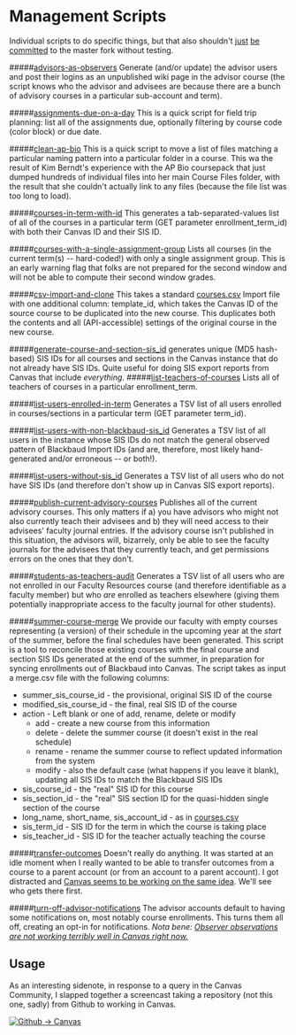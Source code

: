 # Management Scripts

Individual scripts to do specific things, but that also shouldn't [just](https://github.com/smtech/canvas/commit/88b77a269063a342808443256f2f173ddf5881b5) [be](https://github.com/smtech/canvas/commit/a22552daa520f73cfb75b3f0ae93d1b8a08438af) [committed](https://github.com/smtech/canvas/commit/b51f50b579a7dcb54f6934ae9dd0a3523415ad5a) to the master fork without testing.

#####[advisors-as-observers](https://github.com/smtech/smcanvas-scripts/blob/master/advisors-as-observers.php)
Generate (and/or update) the advisor users and post their logins as an unpublished wiki page in the advisor course (the script knows who the advisor and advisees are because there are a bunch of advisory courses in a particular sub-account and term).

#####[assignments-due-on-a-day](http://github.com/smtech/canvas/tree/dev-scripts/www/api/scripts/assignments-due-on-a-day.php)
This is a quick script for field trip planning: list all of the assignments due, optionally filtering by course code (color block) or due date.

#####[clean-ap-bio](http://github.com/smtech/canvas/tree/dev-scripts/www/api/scripts/clean-ap-bio.php)
This is a quick script to move a list of files matching a particular naming pattern into a particular folder in a course. This wa the result of Kim Berndt's experience with the AP Bio coursepack that just dumped hundreds of individual files into her main Course Files folder, with the result that she couldn't actually link to any files (because the file list was too long to load).

#####[courses-in-term-with-id](http://github.com/smtech/canvas/tree/dev-scripts/www/api/scripts/courses-in-term-with-id.php)
This generates a tab-separated-values list of all of the courses in a particular term (GET parameter enrollment_term_id) with both their Canvas ID and their SIS ID.

#####[courses-with-a-single-assignment-group](http://github.com/smtech/canvas/tree/dev-scripts/www/api/scripts/courses-with-a-single-assignment-group.php)
Lists all courses (in the current term(s) -- hard-coded!) with only a single assignment group. This is an early warning flag that folks are not prepared for the second window and will not be able to compute their second window grades.

#####[csv-import-and-clone](https://github.com/smtech/smcanvas-scripts/blob/master/csv-import-and-clone.php) This takes a standard [courses.csv](https://canvas.instructure.com/doc/api/file.sis_csv.html)
Import file with one additional column: template_id, which takes the Canvas ID of the source course to be duplicated into the new course. This duplicates both the contents and all (API-accessible) settings of the original course in the new course.

#####[generate-course-and-section-sis_id](http://github.com/smtech/canvas/tree/dev-scripts/www/api/scripts/generate-course-and-section-sis_id.php)
generates unique (MD5 hash-based) SIS IDs for all courses and sections in the Canvas instance that do not already have SIS IDs. Quite useful for doing SIS export reports from Canvas that include _everything_.
#####[list-teachers-of-courses](http://github.com/smtech/canvas/tree/dev-scripts/www/api/scripts/list-teachers-of-courses.php)
Lists all of teachers of courses in a particular enrollment_term.

#####[list-users-enrolled-in-term](http://github.com/smtech/canvas/tree/dev-scripts/www/api/scripts/list-users-enrolled-in-term.php)
Generates a TSV list of all users enrolled in courses/sections in a particular term (GET parameter term_id).

#####[list-users-with-non-blackbaud-sis_id](http://github.com/smtech/canvas/tree/dev-scripts/www/api/scripts/list-users-with-non-blackbaud-sis_id.php)
Generates a TSV list of all users in the instance whose SIS IDs do not match the general observed pattern of Blackbaud Import IDs (and are, therefore, most likely hand-generated and/or erroneous -- or both!).

#####[list-users-without-sis_id](http://github.com/smtech/canvas/blob/dev-scripts/www/api/scripts/list-users-without-sis_id.php)
Generates a TSV list of all users who do not have SIS IDs (and therefore don't show up in Canvas SIS export reports).	

#####[publish-current-advisory-courses](https://github.com/smtech/smcanvas-scripts/blob/master/publish-current-advisory-courses.php)
Publishes all of the current advisory courses. This only matters if a) you have advisors who might not also currently teach their advisees and b) they will need access to their advisees' faculty journal entries. If the advisory course isn't published in this situation, the advisors will, bizarrely, only be able to see the faculty journals for the advisees that they currently teach, and get permissions errors on the ones that they don't.

#####[students-as-teachers-audit](http://github.com/smtech/canvas/blob/dev-scripts/www/api/scripts/students-as-teachers-audit.php)
Generates a TSV list of all users who are not enrolled in our Faculty Resources course (and therefore identifiable as a faculty member) but who _are_ enrolled as teachers elsewhere (giving them potentially inappropriate access to the faculty journal for other students).

#####[summer-course-merge](https://github.com/smtech/smcanvas-scripts/blob/master/summer-course-merge.php)
We provide our faculty with empty courses representing (a version) of their schedule in the upcoming year at the _start_ of the summer, before the final schedules have been generated. This script is a tool to reconcile those existing courses with the final course and section SIS IDs generated at the end of the summer, in preparation for syncing enrollments out of Blackbaud into Canvas. The script takes as input a merge.csv file with the following columns:
  - summer_sis_course_id - the provisional, original SIS ID of the course
  - modified_sis_course_id - the final, real SIS ID of the course
  - action - Left blank or one of add, rename, delete or modify
    - add - create a new course from this information
    - delete - delete the summer course (it doesn't exist in the real schedule)
    - rename - rename the summer course to reflect updated information from the system
    - modify - also the default case (what happens if you leave it blank), updating all SIS IDs to match the Blackbaud SIS IDs
  - sis_course_id - the "real" SIS ID for this course
  - sis_section_id - the "real" SIS section ID for the quasi-hidden single section of the course
  - long_name, short_name, sis_account_id - as in [courses.csv](https://canvas.instructure.com/doc/api/file.sis_csv.html)
  - sis_term_id - SIS ID for the term in which the course is taking place
  - sis_teacher_id - SIS ID for the teacher actually teaching the course

#####[transfer-outcomes](https://github.com/smtech/smcanvas-scripts/blob/master/transfer-outcomes.php)
Doesn't really do anything. It was started at an idle moment when I really wanted to be able to transfer outcomes from a course to a parent account (or from an account to a parent account). I got distracted and [Canvas seems to be working on the same idea](https://community.canvaslms.com/docs/DOC-2083). We'll see who gets there first.

#####[turn-off-advisor-notifications](https://github.com/smtech/smcanvas-scripts/blob/master/turn-off-advisor-notifications.php)
The advisor accounts default to having some notifications on, most notably course enrollments. This turns them all off, creating an opt-in for notifications. _Nota bene: [Observer observations are not working terribly well in Canvas right now.](https://community.canvaslms.com/ideas/1380#comment-7327)_

## Usage

As an interesting sidenote, in response to a query in the Canvas Community, I slapped together a screencast taking a repository (not this one, sadly) from Github to working in Canvas.

[![Github → Canvas](http://img.youtube.com/vi/eebwBpiJ6S8/0.jpg)](http://www.youtube.com/watch?v=eebwBpiJ6S8)

